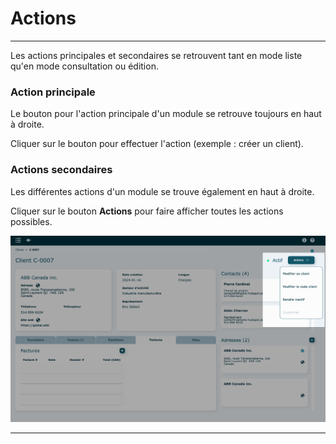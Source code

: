 # Actions

---

Les actions principales et secondaires se retrouvent tant en mode liste qu'en mode consultation ou édition.

### Action principale

Le bouton pour l'action principale d'un module se retrouve toujours en haut à droite.

Cliquer sur le bouton pour effectuer l'action (exemple : créer un client).

### Actions secondaires

Les différentes actions d'un module se trouve également en haut à droite.

Cliquer sur le bouton **Actions** pour faire afficher toutes les actions possibles.

![](../../static/img/Fonctionnalites_actions_01.png)

---